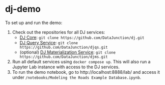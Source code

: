 # dj-demo

To set up and run the demo:
1. Check out the repositories for all DJ services:
   - [DJ Core](https://github.com/DataJunction/dj): `git clone https://github.com/DataJunction/dj.git`
   - [DJ Query Service](https://github.com/DataJunction/djqs): `git clone https://github.com/DataJunction/djqs.git`
   - (optional) [DJ Materialization Service](https://github.com/DataJunction/djms): `git clone https://github.com/DataJunction/djms.git`
2. Run all default services using `docker compose up`. This will also run a Jupyter Lab instance with access to the DJ services.
3. To run the demo notebook, go to http://localhost:8888/lab/ and access it under `/notebooks/Modeling the Roads Example Database.ipynb`.
